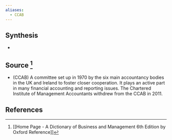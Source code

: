```yaml
---
aliases:
  - CCAB
---
```

## Synthesis
- 
## Source [^1]
- (CCAB) A committee set up in 1970 by the six main accountancy bodies in the UK and Ireland to foster closer cooperation. It plays an active part in many financial accounting and reporting issues. The Chartered Institute of Management Accountants withdrew from the CCAB in 2011.
## References

[^1]: [[Home Page - A Dictionary of Business and Management 6th Edition by Oxford Reference]]